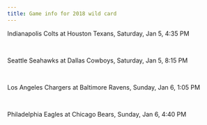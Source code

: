 ```yaml
---
title: Game info for 2018 wild card
---
```

Indianapolis Colts at Houston Texans, Saturday, Jan 5, 4:35 PM


<br/>

Seattle Seahawks at Dallas Cowboys, Saturday, Jan 5, 8:15 PM


<br/>

Los Angeles Chargers at Baltimore Ravens, Sunday, Jan 6, 1:05 PM


<br/>

Philadelphia Eagles at Chicago Bears, Sunday, Jan 6, 4:40 PM


